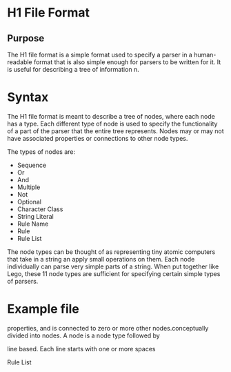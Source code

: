 # H1 File Format

## Purpose

The H1 file format is a simple format used to specify a parser in a human-readable format that is also simple enough for parsers to be written for it. It is useful for describing a tree of information n.

# Syntax

The H1 file format is meant to describe a tree of nodes, where each node has a type. Each different type of node is used to specify the functionality of a part of the parser that the entire tree represents. Nodes may or may not have associated properties or connections to other node types.

The types of nodes are:

* Sequence
* Or
* And
* Multiple
* Not
* Optional
* Character Class
* String Literal
* Rule Name
* Rule
* Rule List

The node types can be thought of as representing tiny atomic computers that take in a string an apply small operations on them. Each node individually can parse very simple parts of a string. When put together like Lego, these 11 node types are sufficient for specifying certain simple types of parsers. 

# Example file



properties, and is connected to zero or more other nodes.conceptually divided into nodes. A node is a node type followed by

line based. Each line starts with one or more spaces

Rule List